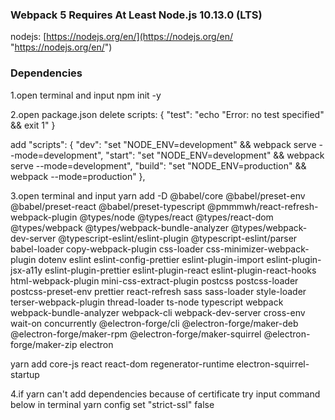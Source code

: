 ### Webpack 5 Requires At Least Node.js 10.13.0 (LTS)

nodejs: [https://nodejs.org/en/](https://nodejs.org/en/ "https://nodejs.org/en/")

### Dependencies

1.open terminal and input
npm init -y


2.open package.json
delete
scripts: {
    "test": "echo \"Error: no test specified\" && exit 1"
}

add 
"scripts": {
    "dev": "set \"NODE_ENV=development\" && webpack serve --mode=development",
    "start": "set \"NODE_ENV=development\" && webpack serve --mode=development",
    "build": "set \"NODE_ENV=production\" && webpack --mode=production"
},


3.open terminal and input
yarn add -D @babel/core @babel/preset-env @babel/preset-react @babel/preset-typescript @pmmmwh/react-refresh-webpack-plugin @types/node @types/react @types/react-dom @types/webpack @types/webpack-bundle-analyzer @types/webpack-dev-server @typescript-eslint/eslint-plugin @typescript-eslint/parser babel-loader copy-webpack-plugin css-loader css-minimizer-webpack-plugin dotenv eslint eslint-config-prettier eslint-plugin-import eslint-plugin-jsx-a11y eslint-plugin-prettier eslint-plugin-react eslint-plugin-react-hooks html-webpack-plugin mini-css-extract-plugin postcss postcss-loader postcss-preset-env prettier react-refresh sass sass-loader style-loader terser-webpack-plugin thread-loader ts-node typescript webpack webpack-bundle-analyzer webpack-cli webpack-dev-server cross-env wait-on concurrently @electron-forge/cli @electron-forge/maker-deb @electron-forge/maker-rpm @electron-forge/maker-squirrel @electron-forge/maker-zip electron

yarn add core-js react react-dom regenerator-runtime electron-squirrel-startup

4.if yarn can't add dependencies because of certificate try input command below in terminal
yarn config set "strict-ssl" false